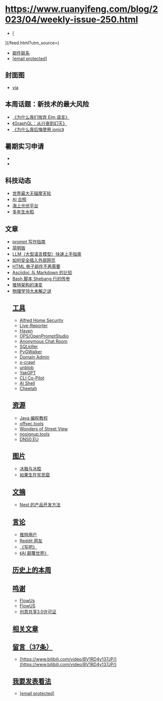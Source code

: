 # https://www.ruanyifeng.com/blog/2023/04/weekly-issue-250.html

- [


](/feed.html?utm_source=)
- [邮件联系](/cdn-cgi/l/email-protection#6f1606090a0108411d1a0e012f08020e0603410c0002)
- [[email protected]](/cdn-cgi/l/email-protection)
## 封面图
- [via](https://indianexpress.com/article/technology/tech-news-technology/apple-mumbai-delhi-stores-india-opening-8549861/)
## 本周话题：新技术的最大风险
- [《为什么我们放弃 Elm 语言》](https://kevinyank.com/posts/on-endings-why-how-we-retired-elm-at-culture-amp/)
- [《GraphQL：从兴奋到幻灭》](https://betterprogramming.pub/graphql-from-excitement-to-deception-f81f7c95b7cf)
- [《为什么我后悔使用 ionic》](https://mhamri.com/why-i-regret-using-ionic-for-app-development-c8b21b88d83a)
## 暑期实习申请
- [](https://mp.weixin.qq.com/s/7stXftKlm1LdBOw_v6KFUw)
- [](https://mp.weixin.qq.com/s/7stXftKlm1LdBOw_v6KFUw)
## 科技动态
- [世界最大无辐摩天轮](https://mymodernmet.com/seoul-ring-hubless-ferris-wheel/)
- [AI 合照](https://medium.com/@socialcreature/ai-and-the-american-smile-76d23a0fbfaf)
- [海上光伏平台](https://sz.oeeee.com/html/202304/06/1356839.html)
- [多年生水稻](https://www.npr.org/2023/03/23/1165680024/perennial-rice-plant-once-harvest-again-and-again)
## 文章
- [prompt 写作指南](https://boostpixels.com/guide)
- [简明版](https://boostpixels.com/short-guide)
- [LLM（大型语言模型）快速上手指南](https://www.ruxu.dev/articles/ai/maximizing-the-potential-of-llms/)
- [如何安全插入外部网页](https://making.close.com/posts/rendering-untrusted-html-email-safely)
- [HTML 电子邮件不再需要<table>](https://fullystacked.net/posts/modern-html-email/)
- [Asciidoc 与 Markdown 的比较](https://pdx.su/blog/2023-02-05-asciidoc-and-markdown/)
- [Bash 脚本 Shebang 行的传参](https://linuskarlsson.se/blog/shebang-shenanigans/)
- [推特架构的演变](https://iosifache.me/twitter-architecture-trends)
- [物理学18大未解之谜](https://www.livescience.com/34052-unsolved-mysteries-physics.html)
## 工具
- [Alfred Home Security](https://alfred.camera/)
- [Live-Reporter](https://apps.apple.com/us/app/live-reporter-live-camera/id996017825)
- [Haven](https://guardianproject.github.io/haven/)
- [OPS/OpenPromptStudio](https://moonvy.com/apps/ops/)
- [Anonymous Chat Room](https://github.com/velor2012/anonymous-chat-room)
- [SQLkiller](https://www.sqlkiller.com/)
- [PyGWalker](https://github.com/Kanaries/pygwalker)
- [Domain Admin](https://github.com/mouday/domain-admin)
- [x-crawl](https://github.com/coder-hxl/x-crawl)
- [unblob](https://unblob.org/)
- [YakGPT](https://yakgpt.vercel.app/)
- [CLI Co-Pilot](https://github.com/AntonOsika/CLI-Co-Pilot)
- [AI Shell](https://github.com/BuilderIO/ai-shell)
- [Cheetah](https://github.com/leetcode-mafia/cheetah)
## 资源
- [Java 编程教程](https://www3.ntu.edu.sg/home/ehchua/programming/index.html)
- [offsec.tools](https://offsec.tools/)
- [Wonders of Street View](https://neal.fun/wonders-of-street-view/?v=b2wMrU)
- [nosignup.tools](https://www.nosignup.tools/)
- [DNS0.EU](https://www.dns0.eu/)
## 图片
- [冰箱与冰柜](https://www.notechmagazine.com/2022/11/low-energy-chest-fridge.html)
- [如果生在贫民窟](https://sea.mashable.com/life/23098/7-of-the-worlds-richest-get-reimagined-as-poor-people-by-midjourney)
## 文摘
- [Nest 的产品开发方法](https://reproof.app/blog/document-first-then-build)
## 言论
- [推特用户](https://mobile.twitter.com/awilkinson/status/1575941514567774208)
- [Reddit 网友](https://old.reddit.com/r/freelanceWriters/comments/12iv6jf/i_put_ai_prompt_engineer_in_my_upwork_profile_and/)
- [《写吧》](https://robert.bearblog.dev/just-write/)
- [《AI 颠覆世界》](https://techxplore.com/news/2023-03-ai-upend-world-electricity-internet.html)
## 历史上的本周
## 鸣谢
- [FlowUs](https://flowus.cn?promotionChannel=GW_RYF_01)
- [FlowUS](https://flowus.cn?promotionChannel=GW_RYF_01)
- [创意共享3.0许可证](http://creativecommons.org/licenses/by-nc-nd/3.0/deed.zh)
## 相关文章
## 留言（37条）
- [https://www.bilibili.com/video/BV1RD4y137JP/](https://www.bilibili.com/video/BV1RD4y137JP/)
## 我要发表看法
- [[email protected]](/cdn-cgi/l/email-protection#21584847444f460f5354404f61464c40484d0f424e4c)